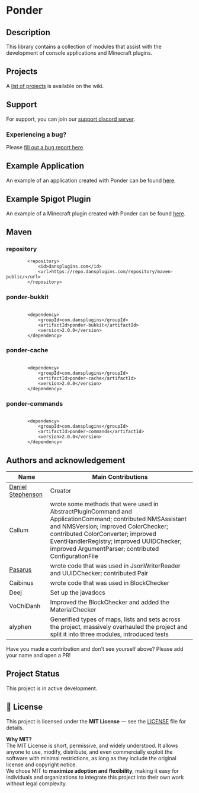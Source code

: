 # Ponder

## Description
This library contains a collection of modules that assist with the development of console applications and Minecraft plugins. 

## Projects

A [list of projects](https://github.com/Preponderous-Software/Ponder/wiki/Projects) is available on the wiki.

## Support

For support, you can join our [support discord server](https://discord.gg/G6wQxfcBMt).

### Experiencing a bug?

Please [fill out a bug report here](https://github.com/Preponderous-Software/Ponder/issues?q=is%3Aissue+is%3Aopen+label%3Abug).

## Example Application

An example of an application created with Ponder can be
found [here](https://github.com/Preponderous-Software/ExamplePonderApplication).

## Example Spigot Plugin

An example of a Minecraft plugin created with Ponder can be
found [here](https://github.com/Preponderous-Software/ExamplePonderPlugin).

## Maven

### repository

```
        <repository>
            <id>dansplugins.com</id>
            <url>https://repo.dansplugins.com/repository/maven-public/</url>
        </repository>
```

### ponder-bukkit

```

        <dependency>
            <groupId>com.dansplugins</groupId>
            <artifactId>ponder-bukkit</artifactId>
            <version>2.0.0</version>
        </dependency>
```

### ponder-cache

```

        <dependency>
            <groupId>com.dansplugins</groupId>
            <artifactId>ponder-cache</artifactId>
            <version>2.0.0</version>
        </dependency>
```

### ponder-commands

```

        <dependency>
            <groupId>com.dansplugins</groupId>
            <artifactId>ponder-commands</artifactId>
            <version>2.0.0</version>
        </dependency>
```

## Authors and acknowledgement

Name | Main Contributions
------------ | -------------
[Daniel Stephenson](https://github.com/dmccoystephenson) | Creator
Callum | wrote some methods that were used in AbstractPluginCommand and ApplicationCommand; contributed NMSAssistant and NMSVersion; improved ColorChecker; contributed ColorConverter; improved EventHandlerRegistry; improved UUIDChecker; improved ArgumentParser; contributed ConfigurationFile
[Pasarus](https://github.com/Pasarus) | wrote code that was used in JsonWriterReader and UUIDChecker; contributed Pair
Caibinus | wrote code that was used in BlockChecker
Deej | Set up the javadocs
VoChiDanh | Improved the BlockChecker and added the MaterialChecker
alyphen | Generified types of maps, lists and sets across the project, massively overhauled the project and split it into three modules, introduced tests

Have you made a contribution and don't see yourself above? Please add your name and open a PR!

## Project Status

This project is in active development.

## 📄 License

This project is licensed under the **MIT License** — see the [LICENSE](LICENSE) file for details.

**Why MIT?**  
The MIT License is short, permissive, and widely understood. It allows anyone to use, modify, distribute, and even commercially exploit the software with minimal restrictions, as long as they include the original license and copyright notice.  
We chose MIT to **maximize adoption and flexibility**, making it easy for individuals and organizations to integrate this project into their own work without legal complexity.

